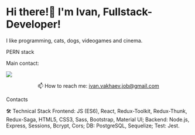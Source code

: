 # Hi there!👋 I'm Ivan, Fullstack-Developer!
I like programming, cats, dogs, videogames and cinema.

PERN stack

Main contact: 

   <a href="https://t.me/IvanVakhaev">
       <img src="https://img.shields.io/badge/Telegram-2CA5E0?style=for-the-badge&logo=telegram&logoColor=white"/>
   </a>
<p align='center'>
   📫 How to reach me: <a href='mailto:ivan.vakhaev.job@gmail.com'>ivan.vakhaev.job@gmail.com</a>
</p>

Contacts
 

🛠 Technical Stack
Frontend: JS (ES6), React, Redux-Toolkit, Redux-Thunk, Redux-Saga, HTML5, CSS3, Sass, Bootstrap, Material UI;
Backend: Node.js, Express, Sessions, Bcrypt, Cors;
DB: PostgreSQL, Sequelize;
Test: Jest.


